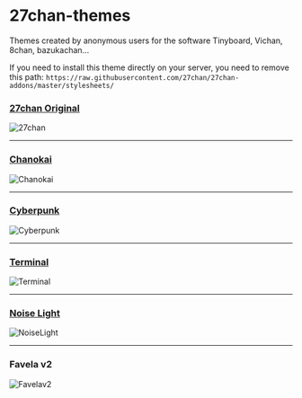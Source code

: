 # 27chan-themes

Themes created by anonymous users for the software Tinyboard, Vichan, 8chan, bazukachan...

If you need to install this theme directly on your server, you need to remove this path:
`https://raw.githubusercontent.com/27chan/27chan-addons/master/stylesheets/`

### [27chan Original](https://raw.githubusercontent.com/anonynom/27chan-addons/master/css/27chan.css)
![27chan](https://i.imgur.com/pPKCOxr.png "27chan")

---

### [Chanokai](https://raw.githubusercontent.com/anonynom/27chan-addons/master/css/chanokai.css)
![Chanokai](https://i.imgur.com/qy3WEDW.png "Chanokai")

---

### [Cyberpunk](https://raw.githubusercontent.com/anonynom/27chan-addons/master/css/cyberpunk.css)
![Cyberpunk](https://i.imgur.com/aCtmvLQ.png "Cyberpunk")

---

### [Terminal](https://raw.githubusercontent.com/anonynom/27chan-addons/master/css/terminal.css)
![Terminal](https://i.imgur.com/OrL1tVR.png "Terminal")

---

### [Noise Light](https://github.com/anonynom/27chan-addons/blob/master/css/noiselight.css)
![NoiseLight](https://i.imgur.com/A4W3gvW.png "NoiseLight")

---

### Favela v2
![Favelav2](https://i.imgur.com/lryLGO6.png "Favelav2")
